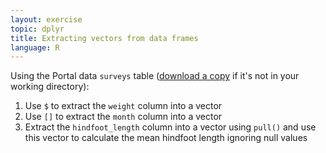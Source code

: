```yaml
---
layout: exercise
topic: dplyr
title: Extracting vectors from data frames
language: R
---
```


Using the Portal data `surveys` table ([download a copy](https://ndownloader.figshare.com/files/2292172) if it's not in your working directory):

1. Use `$` to extract the `weight` column into a vector
2. Use `[]` to extract the `month` column into a vector
3. Extract the `hindfoot_length` column into a vector using `pull()` and use this vector to calculate the mean hindfoot length ignoring null values
